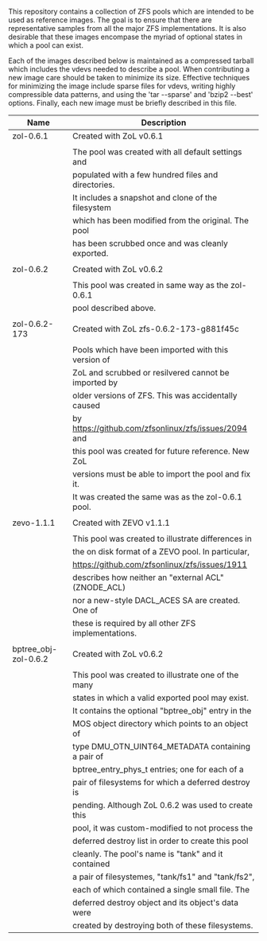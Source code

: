 This repository contains a collection of ZFS pools which are intended
to be used as reference images.  The goal is to ensure that there are
representative samples from all the major ZFS implementations.  It is
also desirable that these images encompase the myriad of optional states
in which a pool can exist.

Each of the images described below is maintained as a compressed tarball
which includes the vdevs needed to describe a pool.  When contributing a
new image care should be taken to minimize its size.  Effective techniques
for minimizing the image include sparse files for vdevs, writing highly
compressible data patterns, and using the 'tar --sparse' and  'bzip2 --best'
options.  Finally, each new image must be briefly described in this file.


Name                   | Description
---------------------- | ------------------------------------------------
zol-0.6.1              | Created with ZoL v0.6.1
                       |
                       | The pool was created with all default settings and
                       | populated with a few hundred files and directories.
                       | It includes a snapshot and clone of the filesystem
                       | which has been modified from the original.  The pool
                       | has been scrubbed once and was cleanly exported.
                       |
zol-0.6.2              | Created with ZoL v0.6.2
                       |
                       | This pool was created in same way as the zol-0.6.1
                       | pool described above.
                       |
zol-0.6.2-173          | Created with ZoL zfs-0.6.2-173-g881f45c
                       |
                       | Pools which have been imported with this version of
                       | ZoL and scrubbed or resilvered cannot be imported by
                       | older versions of ZFS.  This was accidentally caused
                       | by https://github.com/zfsonlinux/zfs/issues/2094 and
                       | this pool was created for future reference.  New ZoL
                       | versions must be able to import the pool and fix it.
                       | It was created the same was as the zol-0.6.1 pool.
                       |
zevo-1.1.1             | Created with ZEVO v1.1.1
                       |
                       | This pool was created to illustrate differences in
                       | the on disk format of a ZEVO pool.  In particular,
                       | https://github.com/zfsonlinux/zfs/issues/1911
                       | describes how neither an "external ACL" (ZNODE_ACL)
                       | nor a new-style DACL_ACES SA are created.  One of
                       | these is required by all other ZFS implementations.
                       |
bptree_obj-zol-0.6.2   | Created with ZoL v0.6.2
                       |
                       | This pool was created to illustrate one of the many
                       | states in which a valid exported pool may exist.
                       | It contains the optional "bptree_obj" entry in the
                       | MOS object directory which points to an object of
                       | type DMU_OTN_UINT64_METADATA containing a pair of
                       | bptree_entry_phys_t entries; one for each of a
                       | pair of filesystems for which a deferred destroy is
                       | pending.  Although ZoL 0.6.2 was used to create this
                       | pool, it was custom-modified to not process the
                       | deferred destroy list in order to create this pool
                       | cleanly.  The pool's name is "tank" and it contained
                       | a pair of filesystemes, "tank/fs1" and "tank/fs2",
                       | each of which contained a single small file.  The
                       | deferred destroy object and its object's data were
                       | created by destroying both of these filesystems.
